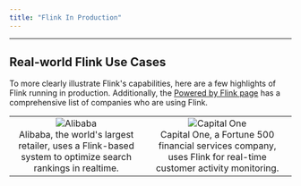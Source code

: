 ```yaml
---
title: "Flink In Production"
---
```


<!-- --------------------------------------------- -->
<!--                Flink in Production
<!-- --------------------------------------------- -->

----

## Real-world Flink Use Cases

To more clearly illustrate Flink's capabilities, here are a few highlights of Flink running in production. Additionally, the [Powered by Flink page](https://cwiki.apache.org/confluence/display/FLINK/Powered+by+Flink) has a comprehensive list of companies who are using Flink. 

<table width="500" border="0" cellpadding="5">

<tr>

<td align="center" valign="center">
<img src="{{ site.baseurl }}/img/alibaba-logo.png" alt="Alibaba" />
<br />
Alibaba, the world's largest retailer, uses a Flink-based system to optimize search rankings in realtime.
</td>

<td align="center" valign="center">
<img src="{{ site.baseurl }}/img/capital-one-logo.png" alt="Capital One" />
<br />
Capital One, a Fortune 500 financial services company, uses Flink for real-time customer activity monitoring.
</td>

</tr>

</table>